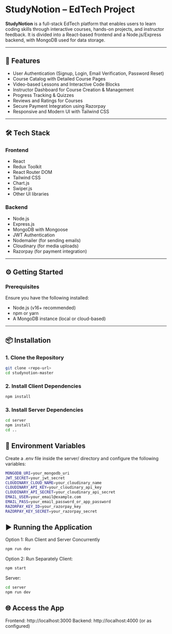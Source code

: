 # StudyNotion – EdTech Project

**StudyNotion** is a full-stack EdTech platform that enables users to learn coding skills through interactive courses, hands-on projects, and instructor feedback. It is divided into a React-based frontend and a Node.js/Express backend, with MongoDB used for data storage.

---

## 🚀 Features

- User Authentication (Signup, Login, Email Verification, Password Reset)
- Course Catalog with Detailed Course Pages
- Video-based Lessons and Interactive Code Blocks
- Instructor Dashboard for Course Creation & Management
- Progress Tracking & Quizzes
- Reviews and Ratings for Courses
- Secure Payment Integration using Razorpay
- Responsive and Modern UI with Tailwind CSS

---

## 🛠️ Tech Stack

### Frontend
- React
- Redux Toolkit
- React Router DOM
- Tailwind CSS
- Chart.js
- Swiper.js
- Other UI libraries

### Backend
- Node.js
- Express.js
- MongoDB with Mongoose
- JWT Authentication
- Nodemailer (for sending emails)
- Cloudinary (for media uploads)
- Razorpay (for payment integration)

---

## ⚙️ Getting Started

### Prerequisites

Ensure you have the following installed:
- Node.js (v16+ recommended)
- npm or yarn
- A MongoDB instance (local or cloud-based)

---

## 📦 Installation

### 1. Clone the Repository

```bash
git clone <repo-url>
cd studynotion-master
```
### 2. Install Client Dependencies
```bash
npm install
```
### 3. Install Server Dependencies
```bash
cd server
npm install
cd ..
```
## 🔐 Environment Variables
Create a .env file inside the server/ directory and configure the following variables:
```bash
MONGODB_URI=your_mongodb_uri
JWT_SECRET=your_jwt_secret
CLOUDINARY_CLOUD_NAME=your_cloudinary_name
CLOUDINARY_API_KEY=your_cloudinary_api_key
CLOUDINARY_API_SECRET=your_cloudinary_api_secret
EMAIL_USER=your_email@example.com
EMAIL_PASS=your_email_password_or_app_password
RAZORPAY_KEY_ID=your_razorpay_key
RAZORPAY_KEY_SECRET=your_razorpay_secret
```
## ▶️ Running the Application
Option 1: Run Client and Server Concurrently
```bash
npm run dev
```
Option 2: Run Separately
Client:
```bash
npm start
```
Server:
```bash
cd server
npm run dev
```
## 🌐 Access the App

Frontend: http://localhost:3000 
Backend: http://localhost:4000 (or as configured)


